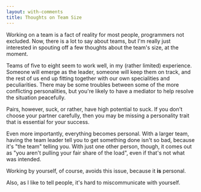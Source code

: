 ```yaml
---
layout: with-comments
title: Thoughts on Team Size
---
```


Working on a team is a fact of reality for most people, programmers not
excluded. Now, there is a lot to say about teams, but I'm really just interested
in spouting off a few thoughts about the team's size, at the moment.

Teams of five to eight seem to work well, in my (rather limited) experience.
Someone will emerge as the leader, someone will keep them on track, and the rest
of us end up fitting together with our own specialities and peculiarities. There
may be some troubles between some of the more conflicting personalities, but
you're likely to have a mediator to help resolve the situation peacefully.

Pairs, however, suck, or rather, have high potential to suck. If you don't
choose your partner carefully, then you may be missing a personality trait that
is essential for your success.

Even more importantly, everything becomes personal. With a larger team, having
the team leader tell you to get something done isn't so bad, because it's "the
team" telling you. With just one other person, though, it comes out as "you
aren't pulling your fair share of the load", even if that's not what was
intended.

Working by yourself, of course, avoids this issue, because it **is** personal.

Also, as I like to tell people, it's hard to miscommunicate with yourself.
